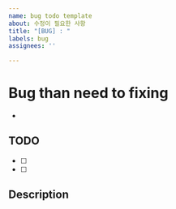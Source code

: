 ```yaml
---
name: bug todo template
about: 수정이 필요한 사항
title: "[BUG] : "
labels: bug
assignees: ''

---
```


# Bug than need to fixing 
- 

## TODO 
- [ ] 
- [ ] 

## Description
